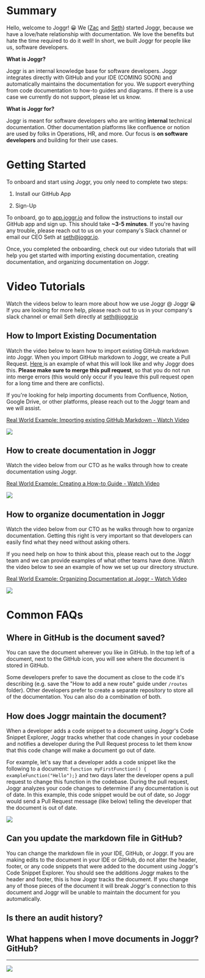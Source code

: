 <!--@@joggrdoc@@-->
<!-- @joggr:version(v2):end -->
<!-- @joggr:warning:start -->
<!-- 
  _   _   _    __        __     _      ____    _   _   ___   _   _    ____     _   _   _ 
 | | | | | |   \ \      / /    / \    |  _ \  | \ | | |_ _| | \ | |  / ___|   | | | | | |
 | | | | | |    \ \ /\ / /    / _ \   | |_) | |  \| |  | |  |  \| | | |  _    | | | | | |
 |_| |_| |_|     \ V  V /    / ___ \  |  _ <  | |\  |  | |  | |\  | | |_| |   |_| |_| |_|
 (_) (_) (_)      \_/\_/    /_/   \_\ |_| \_\ |_| \_| |___| |_| \_|  \____|   (_) (_) (_)
                                                              
This document is managed by Joggr. Editing this document could break Joggr's core features, i.e. our 
ability to auto-maintain this document. Please use the Joggr editor to edit this document 
(link at bottom of the page).
-->
<!-- @joggr:warning:end -->
# Summary

Hello, welcome to Joggr! 😀 We ([Zac](https://www.linkedin.com/in/zacrosenbauer/) and [Seth](https://www.linkedin.com/in/sethrosenbauer/)) started Joggr, because we have a love/hate relationship with documentation. We love the benefits but hate the time required to do it well! In short, we built Joggr for people like us, software developers.

**What is Joggr?**

Joggr is an internal knowledge base for software developers. Joggr integrates directly with GitHub and your IDE (COMING SOON) and automatically maintains the documentation for you. We support everything from code documentation to how-to guides and diagrams. If there is a use case we currently do not support, please let us know.

**What is Joggr for?**

Joggr is meant for software developers who are writing **internal** technical documentation. Other documentation platforms like confluence or notion are used by folks in Operations, HR, and more. Our focus is **on software developers** and building for their use cases.

# Getting Started

To onboard and start using Joggr, you only need to complete two steps:

1. Install our GitHub App

2. Sign-Up

To onboard, go to [app.joggr.io](app.joggr.io) and follow the instructions to install our GitHub app and sign up. This should take **\~3-5 minutes**. If you're having any trouble, please reach out to us on your company's Slack channel or email our CEO Seth at <seth@joggr.io>.

Once, you completed the onboarding, check out our video tutorials that will help you get started with importing existing documentation, creating documentation, and organizing documentation on Joggr.

# Video Tutorials

Watch the videos below to learn more about how we use Joggr @ Joggr 😀 If you are looking for more help, please reach out to us in your company's slack channel or email Seth directly at <seth@joggr.io>

## How to Import Existing Documentation

Watch the video below to learn how to import existing GitHub markdown into Joggr. When you import GitHub markdown to Joggr, we create a Pull Request. [Here ](https://github.com/joggrdocs/support/pull/1)is an example of what this will look like and why Joggr does this. **Please make sure to merge this pull request**, so that you do not run into merge errors (this would only occur if you leave this pull request open for a long time and there are conflicts).

If you're looking for help importing documents from Confluence, Notion, Google Drive, or other platforms, please reach out to the Joggr team and we will assist.

[Real World Example: Importing existing GitHub Markdown - Watch Video](https://www.loom.com/share/d03d211fc2e941d392d3899931e60ddc)

![](https://cdn.loom.com/sessions/thumbnails/d03d211fc2e941d392d3899931e60ddc-1708038436059-with-play.gif)

## How to create documentation in Joggr

Watch the video below from our CTO as he walks through how to create documentation using Joggr.

[Real World Example: Creating a How-to Guide - Watch Video](https://www.loom.com/share/0f2809f337c1428c9ba623dc79a1e7bb)

![](https://cdn.loom.com/sessions/thumbnails/0f2809f337c1428c9ba623dc79a1e7bb-1708037476848-with-play.gif)

## How to organize documentation in Joggr

Watch the video below from our CTO as he walks through how to organize documentation. Getting this right is very important so that developers can easily find what they need without asking others.

If you need help on how to think about this, please reach out to the Joggr team and we can provide examples of what other teams have done. Watch the video below to see an example of how we set up our directory structure.

[Real World Example: Organizing Documentation at Joggr - Watch Video](https://www.loom.com/share/bc69947b2446491bb11d17efaf7b4a21)

![](https://cdn.loom.com/sessions/thumbnails/bc69947b2446491bb11d17efaf7b4a21-1707529930497-with-play.gif)

# Common FAQs

## Where in GitHub is the document saved?

You can save the document wherever you like in GitHub. In the top left of a document, next to the GitHub icon, you will see where the document is stored in GitHub.

Some developers prefer to save the document as close to the code it's describing (e.g. save the "How to add a new route" guide under `/routes` folder). Other developers prefer to create a separate repository to store all of the documentation. You can also do a combination of both.

## How does Joggr maintain the document?

When a developer adds a code snippet to a document using Joggr's Code Snippet Explorer, Joggr tracks whether that code changes in your codebase and notifies a developer during the Pull Request process to let them know that this code change will make a document go out of date.

For example, let's say that a developer adds a code snippet like the following to a document: `function myFirstFunction() {  exampleFunction("Hello");}` and two days later the developer opens a pull request to change this function in the codebase. During the pull request, Joggr analyzes your code changes to determine if any documentation is out of date. In this example, this code snippet would be out of date, so Joggr would send a Pull Request message (like below) telling the developer that the document is out of date.

![](https://cdn.joggr.io/assets/content/images/8e3bbbbe-968a-4137-86f5-5e6745de464a.png?authToken=a999a1e2cb231093ad3627ec21774332fc14f1aeb8fccc49bf76e94d44eae951)

## Can you update the markdown file in GitHub?

You can change the markdown file in your IDE, GitHub, or Joggr. If you are making edits to the document in your IDE or GitHub, do not alter the header, footer, or any code snippets that were added to the document using Joggr's Code Snippet Explorer. You should see the additions Joggr makes to the header and footer, this is how Joggr tracks the document. If you change any of those pieces of the document it will break Joggr's connection to this document and Joggr will be unable to maintain the document for you automatically.

## Is there an audit history?

## What happens when I move documents in Joggr? GitHub?

<!-- @joggr:editLink(d7a40021-0c3b-4be0-ac2d-f86affb84027):start -->
---
<a href="https://app.joggr.io/app/documents/d7a40021-0c3b-4be0-ac2d-f86affb84027" alt="Edit doc on Joggr">
  <img src="https://cdn.joggr.io/assets/static/badges/joggr-document-edit.svg?did=d7a40021-0c3b-4be0-ac2d-f86affb84027" />
</a>
<!-- @joggr:editLink(d7a40021-0c3b-4be0-ac2d-f86affb84027):end -->